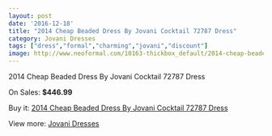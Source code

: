 ```yaml
---
layout: post
date: '2016-12-18'
title: "2014 Cheap Beaded Dress By Jovani Cocktail 72787 Dress"
category: Jovani Dresses
tags: ["dress","formal","charming","jovani","discount"]
image: http://www.neoformal.com/10163-thickbox_default/2014-cheap-beaded-dress-by-jovani-cocktail-72787-dress.jpg
---
```

2014 Cheap Beaded Dress By Jovani Cocktail 72787 Dress

On Sales: **$446.99**
<a href="https://www.neoformal.com/en/jovani-dresses-2014/3520-2014-cheap-beaded-dress-by-jovani-cocktail-72787-dress.html"><amp-img layout="responsive" width="600" height="600" src="//www.neoformal.com/10163-thickbox_default/2014-cheap-beaded-dress-by-jovani-cocktail-72787-dress.jpg" alt="2014 Cheap Beaded Dress By Jovani Cocktail 72787 Dress 0" /></a>

Buy it: [2014 Cheap Beaded Dress By Jovani Cocktail 72787 Dress](https://www.neoformal.com/en/jovani-dresses-2014/3520-2014-cheap-beaded-dress-by-jovani-cocktail-72787-dress.html "2014 Cheap Beaded Dress By Jovani Cocktail 72787 Dress")

View more: [Jovani Dresses](https://www.neoformal.com/en/48-jovani-dresses-2014 "Jovani Dresses")